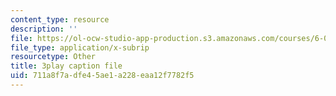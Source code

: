 ```yaml
---
content_type: resource
description: ''
file: https://ol-ocw-studio-app-production.s3.amazonaws.com/courses/6-004-computation-structures-spring-2017/711a8f7adfe45ae1a228eaa12f7782f5_YEZUywtDJQ4.vtt
file_type: application/x-subrip
resourcetype: Other
title: 3play caption file
uid: 711a8f7a-dfe4-5ae1-a228-eaa12f7782f5
---
```

